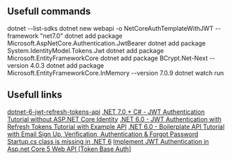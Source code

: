 ## Usefull commands

dotnet --list-sdks
dotnet new webapi -o NetCoreAuthTemplateWithJWT --framework "net7.0"
dotnet add package Microsoft.AspNetCore.Authentication.JwtBearer
dotnet add package System.IdentityModel.Tokens.Jwt
dotnet add package Microsoft.EntityFrameworkCore
dotnet add package BCrypt.Net-Next --version 4.0.3
dotnet add package Microsoft.EntityFrameworkCore.InMemory --version 7.0.9
dotnet watch run

## Usefull links

[dotnet-6-jwt-refresh-tokens-api](https://github.com/cornflourblue/dotnet-6-jwt-refresh-tokens-api)
[.NET 7.0 + C# - JWT Authentication Tutorial without ASP.NET Core Identity](https://jasonwatmore.com/net-7-csharp-jwt-authentication-tutorial-without-aspnet-core-identity)
[.NET 6.0 - JWT Authentication with Refresh Tokens Tutorial with Example API](https://jasonwatmore.com/net-6-jwt-authentication-with-refresh-tokens-tutorial-with-example-api)
[.NET 6.0 - Boilerplate API Tutorial with Email Sign Up, Verification, Authentication & Forgot Password](https://jasonwatmore.com/post/2022/02/26/net-6-boilerplate-api-tutorial-with-email-sign-up-verification-authentication-forgot-password)
[Startup.cs class is missing in .NET 6](https://stackoverflow.com/questions/70952271/startup-cs-class-is-missing-in-net-6)
[Implement JWT Authentication in Asp.net Core 5 Web API [Token Base Auth]](https://codepedia.info/jwt-authentication-in-aspnet-core-web-api-token#google_vignette)
